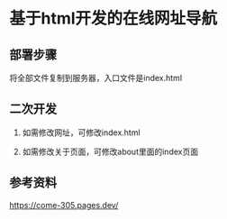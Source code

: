 # 基于html开发的在线网址导航

## 部署步骤

将全部文件复制到服务器，入口文件是index.html

## 二次开发

1. 如需修改网址，可修改index.html

2. 如需修改关于页面，可修改about里面的index页面


## 参考资料

https://come-305.pages.dev/
